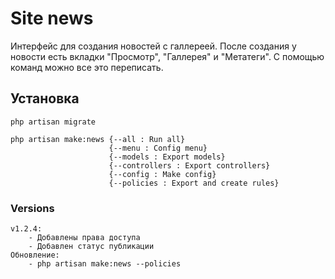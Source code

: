 # Site news

Интерфейс для создания новостей с галлереей. После создания у новости есть вкладки "Просмотр", "Галлерея" и "Метатеги". С помощью команд можно все это переписать.

## Установка

    php artisan migrate

    php artisan make:news {--all : Run all}
                          {--menu : Config menu}
                          {--models : Export models}
                          {--controllers : Export controllers}
                          {--config : Make config}
                          {--policies : Export and create rules}

### Versions

    v1.2.4:
        - Добавлены права доступа
        - Добавлен статус публикации
    Обновление:
        - php artisan make:news --policies